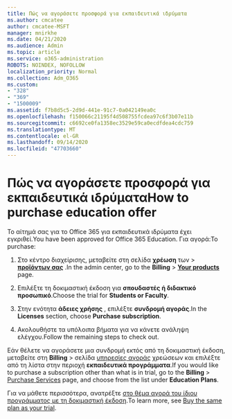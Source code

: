 ```yaml
---
title: Πώς να αγοράσετε προσφορά για εκπαιδευτικά ιδρύματα
ms.author: cmcatee
author: cmcatee-MSFT
manager: mnirkhe
ms.date: 04/21/2020
ms.audience: Admin
ms.topic: article
ms.service: o365-administration
ROBOTS: NOINDEX, NOFOLLOW
localization_priority: Normal
ms.collection: Adm_O365
ms.custom:
- "328"
- "369"
- "1500009"
ms.assetid: f7b8d5c5-2d9d-441e-91c7-0a042149ea0c
ms.openlocfilehash: f150066c21195f4d508755fcdea97c6f3b07e11b
ms.sourcegitcommit: c6692ce0fa1358ec3529e59ca0ecdfdea4cdc759
ms.translationtype: MT
ms.contentlocale: el-GR
ms.lasthandoff: 09/14/2020
ms.locfileid: "47703660"
---
```

# <a name="how-to-purchase-education-offer"></a><span data-ttu-id="2913d-102">Πώς να αγοράσετε προσφορά για εκπαιδευτικά ιδρύματα</span><span class="sxs-lookup"><span data-stu-id="2913d-102">How to purchase education offer</span></span>

<span data-ttu-id="2913d-103">Το αίτημά σας για το Office 365 για εκπαιδευτικά ιδρύματα έχει εγκριθεί.</span><span class="sxs-lookup"><span data-stu-id="2913d-103">You have been approved for Office 365 Education.</span></span> <span data-ttu-id="2913d-104">Για αγορά:</span><span class="sxs-lookup"><span data-stu-id="2913d-104">To purchase:</span></span>
  
1. <span data-ttu-id="2913d-105">Στο κέντρο διαχείρισης, μεταβείτε στη σελίδα **χρέωση** των \> **[προϊόντων σας](https://go.microsoft.com/fwlink/p/?linkid=842054)** .</span><span class="sxs-lookup"><span data-stu-id="2913d-105">In the admin center, go to the **Billing** \> **[Your products](https://go.microsoft.com/fwlink/p/?linkid=842054)** page.</span></span>

2. <span data-ttu-id="2913d-106">Επιλέξτε τη δοκιμαστική έκδοση για **σπουδαστές ή διδακτικό προσωπικό**.</span><span class="sxs-lookup"><span data-stu-id="2913d-106">Choose the trial for **Students or Faculty**.</span></span>

3. <span data-ttu-id="2913d-107">Στην ενότητα **άδειες χρήσης** , επιλέξτε **συνδρομή αγοράς**.</span><span class="sxs-lookup"><span data-stu-id="2913d-107">In the **Licenses** section, choose **Purchase subscription**.</span></span>

4. <span data-ttu-id="2913d-108">Ακολουθήστε τα υπόλοιπα βήματα για να κάνετε ανάληψη ελέγχου.</span><span class="sxs-lookup"><span data-stu-id="2913d-108">Follow the remaining steps to check out.</span></span>

<span data-ttu-id="2913d-109">Εάν θέλετε να αγοράσετε μια συνδρομή εκτός από τη δοκιμαστική έκδοση, μεταβείτε στη **Billing** \> σελίδα [υπηρεσίες αγοράς](https://go.microsoft.com/fwlink/p/?linkid=868433) χρεώσεων και επιλέξτε από τη λίστα στην περιοχή **εκπαιδευτικά προγράμματα**.</span><span class="sxs-lookup"><span data-stu-id="2913d-109">If you would like to purchase a subscription other than what is in trial, go to the **Billing** \> [Purchase Services](https://go.microsoft.com/fwlink/p/?linkid=868433) page, and choose from the list under **Education Plans**.</span></span>

<span data-ttu-id="2913d-110">Για να μάθετε περισσότερα, ανατρέξτε [στο θέμα αγορά του ίδιου προγράμματος με τη δοκιμαστική έκδοση](https://docs.microsoft.com/microsoft-365/commerce/subscriptions-and-billing/buy-a-subscription-from-your-free-trial#buy-the-same-plan-as-your-trial).</span><span class="sxs-lookup"><span data-stu-id="2913d-110">To learn more, see [Buy the same plan as your trial](https://docs.microsoft.com/microsoft-365/commerce/subscriptions-and-billing/buy-a-subscription-from-your-free-trial#buy-the-same-plan-as-your-trial).</span></span>